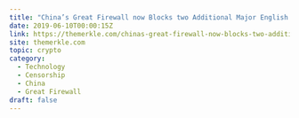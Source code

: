 ```yaml
---
title: "China’s Great Firewall now Blocks two Additional Major English Newspapers"
date: 2019-06-10T00:00:15Z
link: https://themerkle.com/chinas-great-firewall-now-blocks-two-additional-major-english-newspapers/?utm_medium=RSS&utm_source=hune
site: themerkle.com
topic: crypto
category:
  - Technology
  - Censorship
  - China
  - Great Firewall
draft: false
---
```

